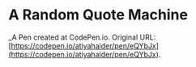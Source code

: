 # A Random Quote Machine
 _A Pen created at CodePen.io. Original URL: [https://codepen.io/atiyahaider/pen/eQYbJx](https://codepen.io/atiyahaider/pen/eQYbJx).

 